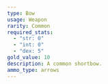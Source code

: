 ```yaml
---
type: Bow
usage: Weapon
rarity: Common
required_stats:
  - "str: 0"
  - "int: 0"
  - "dex: 5"
gold_value: 10
description: A common shortbow.
ammo_type: arrows
---
```

